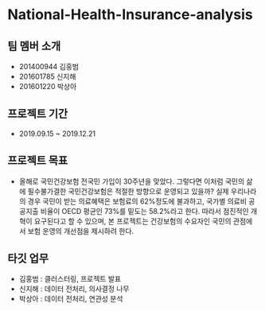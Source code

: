 # National-Health-Insurance-analysis

## 팀 멤버 소개

- 201400944 김홍범
- 201601785 신지해
- 201601220 박상아

## 프로젝트 기간

- 2019.09.15 ~ 2019.12.21

## 프로젝트 목표

- 올해로 국민건강보험 전국민 가입이 30주년을 맞았다. 그렇다면 이처럼 국민의 삶에 필수불가결한 국민건강보험은 적절한 방향으로 운영되고 있을까? 실제 우리나라의 경우 국민이 받는 의료혜택은 보험료의 62%정도에 불과하고, 국가별 의료비 공공지출 비율이 OECD 평균인 73%를 밑도는 58.2%라고 한다. 따라서 점진적인 개혁이 요구된다고 할 수 있으며, 본 프로젝트는 건강보험의 수요자인 국민의 관점에서 보험 운영의 개선점을 제시하려 한다.

## 타깃 업무
- 김홍범 : 클러스터링, 프로젝트 발표
- 신지해 : 데이터 전처리, 의사결정 나무 
- 박상아 : 데이터 전처리, 연관성 분석  

